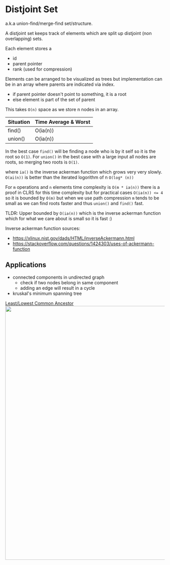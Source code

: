# Distjoint Set

a.k.a union-find/merge-find set/structure.

A distjoint set keeps track of elements which are split up distjoint (non overlapping) sets.

Each element stores a
- id
- parent pointer
- rank (used for compression)

Elements can be arranged to be visualized as trees but implementation can be in an array where parents are indicated via index.
- if parent pointer doesn't point to something, it is a root
- else element is part of the set of parent

This takes `O(n)` space as we store n nodes in an array.

| Situation   |   Time Average & Worst |
| ----------- | ---------------------- |
| find()      | O(ia(n))               |
| union()     | O(ia(n))               |

In the best case `find()` will be finding a node who is by it self so it is the root so `O(1)`.
For `union()` in the best case with a large input all nodes are roots, so merging two roots is `O(1)`.

where `ia()` is the inverse ackerman function which grows very very slowly.
`O(ai(n))` is better than the iterated logorithm of n `O(log* (n))`

For `m` operations and `n` elements time complexity is `O(m * ia(n))` there is a proof in CLRS for this time complexity
but for practical cases `O(ia(n)) <= 4` so it is bounded by `O(m)` but when we use path compression `m` tends to be small
as we can find roots faster and thus `union()` and `find()` fast.

TLDR: Upper bounded by `O(ia(n))` which is the inverse ackerman function which for what we care about is small so it is fast :)

Inverse ackerman function sources:
- https://xlinux.nist.gov/dads/HTML/inverseAckermann.html
- https://stackoverflow.com/questions/1424303/uses-of-ackermann-function


## Applications

- connected components in undirected graph
    - check if two nodes belong in same component
    - adding an edge will result in a cycle
- kruskal's minimum spanning tree

[Least/Lowest Common Ancestor](https://www.cs.ox.ac.uk/files/2831/union-find-easy.pdf)
<img src="../images/least_common_ancestor_distjoint_set.png" width="800">
